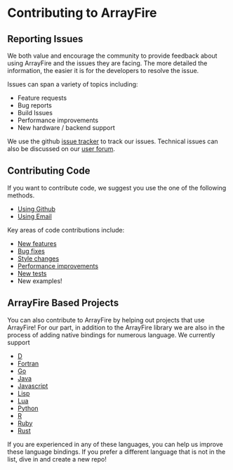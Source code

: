 # Contributing to ArrayFire

## Reporting Issues

We both value and encourage the community to provide feedback about using ArrayFire and the issues they are facing.
The more detailed the information, the easier it is for the developers to resolve the issue.

Issues can span a variety of topics including:
- Feature requests
- Bug reports
- Build Issues
- Performance improvements
- New hardware / backend support

We use the github [issue tracker](https://github.com/arrayfire/arrayfire-rb/issues?state=open) to track our issues. Technical issues can also be discussed on our [user forum](https://groups.google.com/forum/#!forum/arrayfire-users).

## Contributing Code

If you want to contribute code, we suggest you use the one of the following methods.

- [Using Github](https://github.com/arrayfire/arrayfire-rb/wiki/Contribute-code-using-github)
- [Using Email](https://github.com/arrayfire/arrayfire-rb/wiki/Contribute-code-using-email)

Key areas of code contributions include:
- [New features](https://github.com/arrayfire/arrayfire-rb/issues?q=is%3Aopen+is%3Aissue+label%3Afeature)
- [Bug fixes](https://github.com/arrayfire/arrayfire-rb/labels/bug)
- [Style changes](https://github.com/arrayfire/arrayfire-rb/labels/style)
- [Performance improvements](https://github.com/arrayfire/arrayfire-rb/labels/style)
- [New tests](https://github.com/arrayfire/arrayfire-rb/labels/test)
- New examples!

## ArrayFire Based Projects

You can also contribute to ArrayFire by helping out projects that use ArrayFire! For our part, in addition to the ArrayFire library we are also in the process of adding native bindings for numerous language. We currently support

- [D](https://github.com/arrayfire/arrayfire-d)
- [Fortran](https://github.com/arrayfire/arrayfire-fortran)
- [Go](https://github.com/arrayfire/arrayfire-go)
- [Java](https://github.com/arrayfire/arrayfire_java)
- [Javascript](https://github.com/arrayfire/arrayfire-js)
- [Lisp](https://github.com/arrayfire/arrayfire-lisp)
- [Lua](https://github.com/arrayfire/arrayfire-lua)
- [Python](https://github.com/arrayfire/arrayfire-python)
- [R](https://github.com/arrayfire/arrayfire_r)
- [Ruby](https://github.com/arrayfire/arrayfire-rb)
- [Rust](https://github.com/arrayfire/arrayfire-rust)

If you are experienced in any of these languages, you can help us improve these language bindings. If you prefer a different language that is not in the list, dive in and create a new repo!
